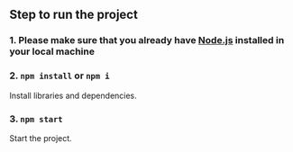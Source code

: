 ## Step to run the project

### 1. Please make sure that you already have [Node.js](https://nodejs.org/en/download/) installed in your local machine

### 2. `npm install` or `npm i`
Install libraries and dependencies.
### 3. `npm start`
Start the project.

<!-- npx prettier --write . -->